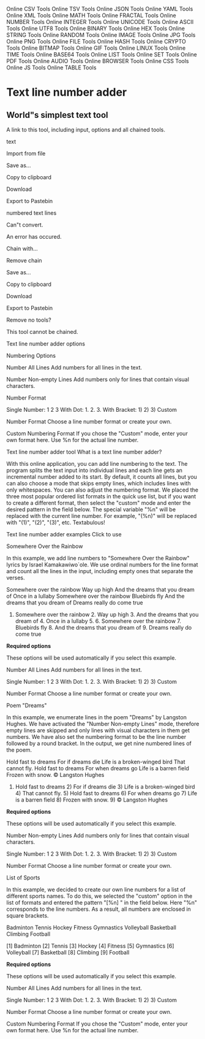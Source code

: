Online CSV Tools Online TSV Tools Online JSON Tools Online YAML Tools Online XML Tools Online MATH Tools Online FRACTAL Tools Online NUMBER Tools Online INTEGER Tools Online UNICODE Tools Online ASCII Tools Online UTF8 Tools Online BINARY Tools Online HEX Tools Online STRING Tools Online RANDOM Tools Online IMAGE Tools Online JPG Tools Online PNG Tools Online FILE Tools Online HASH Tools Online CRYPTO Tools Online BITMAP Tools Online GIF Tools Online LINUX Tools Online TIME Tools Online BASE64 Tools Online LIST Tools Online SET Tools Online PDF Tools Online AUDIO Tools Online BROWSER Tools Online CSS Tools Online JS Tools Online TABLE Tools

Text line number adder
======================

World"s simplest text tool
--------------------------

A link to this tool, including input, options and all chained tools.

<span class="data-type">text</span> <span class="status"></span>

Import from file

Save as...

Copy to clipboard

Download

Export to Pastebin

<span class="data-type">numbered text lines</span> <span class="status"></span>

Can"t convert.

An error has occured.

Chain with...

Remove chain

Save as...

Copy to clipboard

Download

Export to Pastebin

<span class="remove-chain-text"> Remove <span class="remove-how-many">no tools</span>? </span>

This tool cannot be chained.

Text line number adder options

<span class="option-group-legend">Numbering Options</span>

Number All Lines <span class="option-details">Add numbers for all lines in the text.</span>

Number Non-empty Lines <span class="option-details">Add numbers only for lines that contain visual characters.</span>

<span class="option-group-legend">Number Format</span>

Single Number: 1 2 3 With Dot: 1. 2. 3. With Bracket: 1) 2) 3) Custom

Number Format <span class="option-details">Choose a line number format or create your own.</span>

Custom Numbering Format <span class="option-details">If you chose the "Custom" mode, enter your own format here. Use %n for the actual line number.</span>

<span class="primary">Text line number adder tool</span> <span class="secondary">What is a text line number adder?</span>

With this online application, you can add line numbering to the text. The program splits the text input into individual lines and each line gets an incremental number added to its start. By default, it counts all lines, but you can also choose a mode that skips empty lines, which includes lines with only whitespaces. You can also adjust the numbering format. We placed the three most popular ordered list formats in the quick use list, but if you want to create a different format, then select the "custom" mode and enter the desired pattern in the field below. The special variable "%n" will be replaced with the current line number. For example, "(%n)" will be replaced with "(1)", "(2)", "(3)", etc. Textabulous!

<span class="primary">Text line number adder examples</span> <span class="secondary">Click to use</span>

Somewhere Over the Rainbow

In this example, we add line numbers to "Somewhere Over the Rainbow" lyrics by Israel Kamakawiwo\`ole. We use ordinal numbers for the line format and count all the lines in the input, including empty ones that separate the verses.

Somewhere over the rainbow Way up high And the dreams that you dream of Once in a lullaby Somewhere over the rainbow Bluebirds fly And the dreams that you dream of Dreams really do come true

1. Somewhere over the rainbow 2. Way up high 3. And the dreams that you dream of 4. Once in a lullaby 5. 6. Somewhere over the rainbow 7. Bluebirds fly 8. And the dreams that you dream of 9. Dreams really do come true

**Required options**

These options will be used automatically if you select this example.

Number All Lines <span class="option-details">Add numbers for all lines in the text.</span>

Single Number: 1 2 3 With Dot: 1. 2. 3. With Bracket: 1) 2) 3) Custom

Number Format <span class="option-details">Choose a line number format or create your own.</span>

Poem "Dreams"

In this example, we enumerate lines in the poem "Dreams" by Langston Hughes. We have activated the "Number Non-empty Lines" mode, therefore empty lines are skipped and only lines with visual characters in them get numbers. We have also set the numbering format to be the line number followed by a round bracket. In the output, we get nine numbered lines of the poem.

Hold fast to dreams For if dreams die Life is a broken-winged bird That cannot fly. Hold fast to dreams For when dreams go Life is a barren field Frozen with snow. © Langston Hughes

1) Hold fast to dreams 2) For if dreams die 3) Life is a broken-winged bird 4) That cannot fly. 5) Hold fast to dreams 6) For when dreams go 7) Life is a barren field 8) Frozen with snow. 9) © Langston Hughes

**Required options**

These options will be used automatically if you select this example.

Number Non-empty Lines <span class="option-details">Add numbers only for lines that contain visual characters.</span>

Single Number: 1 2 3 With Dot: 1. 2. 3. With Bracket: 1) 2) 3) Custom

Number Format <span class="option-details">Choose a line number format or create your own.</span>

List of Sports

In this example, we decided to create our own line numbers for a list of different sports names. To do this, we selected the "custom" option in the list of formats and entered the pattern "\[%n\] " in the field below. Here "%n" corresponds to the line numbers. As a result, all numbers are enclosed in square brackets.

Badminton Tennis Hockey Fitness Gymnastics Volleyball Basketball Climbing Football

\[1\] Badminton \[2\] Tennis \[3\] Hockey \[4\] Fitness \[5\] Gymnastics \[6\] Volleyball \[7\] Basketball \[8\] Climbing \[9\] Football

**Required options**

These options will be used automatically if you select this example.

Number All Lines <span class="option-details">Add numbers for all lines in the text.</span>

Single Number: 1 2 3 With Dot: 1. 2. 3. With Bracket: 1) 2) 3) Custom

Number Format <span class="option-details">Choose a line number format or create your own.</span>

Custom Numbering Format <span class="option-details">If you chose the "Custom" mode, enter your own format here. Use %n for the actual line number.</span>
